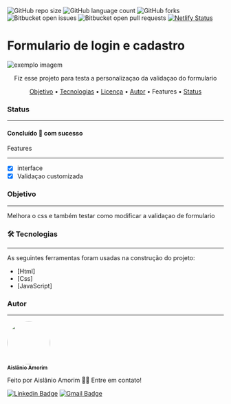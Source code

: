 

![GitHub repo size](https://img.shields.io/github/repo-size/Aislanio/Form-de-login-cadastro?style=for-the-badge)
![GitHub language count](https://img.shields.io/github/languages/count/Aislanio/Form-de-login-cadastro?style=for-the-badge)
![GitHub forks](https://img.shields.io/github/forks/Aislanio/Form-de-login-cadastro?style=for-the-badge)
![Bitbucket open issues](https://img.shields.io/bitbucket/issues/Aislanio/Form-de-login-cadastro?style=for-the-badge)
![Bitbucket open pull requests](https://img.shields.io/bitbucket/pr-raw/Aislanio/Form-de-login-cadastro?style=for-the-badge)
[![Netlify Status](https://api.netlify.com/api/v1/badges/24a38faf-19de-4ae4-bbef-7abf15010a1d/deploy-status)](https://app.netlify.com/sites/fervent-wiles-3945e4/deploys)
# Formulario de login e cadastro
<img src="exemplo-image.png" alt="exemplo imagem">
<p align="center">Fiz esse projeto para testa a personalizaçao da validaçao do formulario</p>

<p align="center">
 <a href="#objetivo">Objetivo</a> •
 <a href="#-tecnologias">Tecnologias</a> • 
 <a href="#licenc-a">Licença</a> • 
 <a href="#autor">Autor</a> • 
 <a href"#features"> Features</a> • 
 <a href="#status">Status</a>
</p>


### Status
---
<h4> 
 Concluído 🚀  com sucesso
</h4
 
 
### Features
---
- [x] interface
- [x] Validaçao customizada

### Objetivo
---
<p>Melhora o css e também testar como modificar a validaçao de formulario</p>



### 🛠 Tecnologias
---

As seguintes ferramentas foram usadas na construção do projeto:

- [Html]
- [Css]
- [JavaScript]



### Autor
---

<a href="https://github.com/Aislanio">
 <img style="border-radius: 50%;" src="https://avatars.githubusercontent.com/u/69637616?s=460&amp;v=4" width="100px;" alt=""/>
 <br />
 <sub><b>Aislânio Amorim</b></sub></a>


Feito  por Aislânio Amorim 👋🏽 Entre em contato!

[![Linkedin Badge](https://img.shields.io/badge/-Aislânio-blue?style=flat-square&logo=Linkedin&logoColor=white&link=https://www.linkedin.com/in/aisl%C3%A2nio-amorim-4009521b8/)](https://www.linkedin.com/in/aisl%C3%A2nio-amorim-4009521b8/) 
[![Gmail Badge](https://img.shields.io/badge/-aislanioamorim@gmail.com-c14438?style=flat-square&logo=Gmail&logoColor=white&link=mailto:aislanioamorim@gmail.com)](mailto:aislanioamorim@gmail.com)
